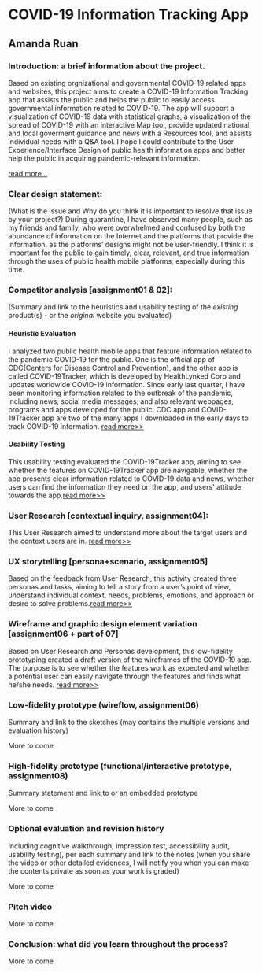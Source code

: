# COVID-19 Information Tracking App
## Amanda Ruan
### Introduction: a brief information about the project. 
Based on existing orgnizational and governmental COVID-19 related apps and websites, this project aims to create a COVID-19 Information Tracking app that assists the public and helps the public to easily access governmental information related to COVID-19. The app will support a visualization of COVID-19 data with statistical graphs, a visualization of the spread of COVID-19 with an interactive Map tool, provide updated national and local goverment guidance and news with a Resources tool, and assists individual needs with a Q&A tool. I hope I could contribute to the User Experience/Interface Design of public health information apps and better help the public in acquiring pandemic-relevant information. 

[read more...](url)
### Clear design statement: 
(What is the issue and Why do you think it is important to resolve that issue by your project?) 
During quarantine, I have observed many people, such as my friends and family, who were overwhelmed and confused by both the abundance of information on the Internet and the platforms that provide the information, as the platforms’ designs might not be user-friendly. I think it is important for the public to gain timely, clear, relevant, and true information through the uses of public health mobile platforms, especially during this time.

### Competitor analysis [assignment01 & 02]:
(Summary and link to the heuristics and usability testing of the *existing* product(s) - or the *original* website you evaluated)
#### Heuristic Evaluation
I analyzed two public health mobile apps that feature information related to the pandemic COVID-19 for the public. One is the official app of CDC(Centers for Disease Control and Prevention), and the other app is called COVID-19Tracker, which is developed by HealthLynked Corp and updates worldwide COVID-19 information. Since early last quarter, I have been monitoring information related to the outbreak of the pandemic, including news, social media messages, and also relevant webpages, programs and apps developed for the public. CDC app and COVID-19Tracker app are two of the many apps I downloaded in the early days to track COVID-19 information. [read more>>](https://github.com/amandamandayuen/DH150-SPR20-HeuristicEvaluation-Assignment01)

#### Usability Testing
This usability testing evaluated the COVID-19Tracker app, aiming to see whether the features on COVID-19Tracker app are navigable, whether the app presents clear information related to COVID-19 data and news, whether users can find the information they need on the app, and users' attitude towards the app.[read more>>](https://github.com/amandamandayuen/DH150-SPR20-UT-Assignment02)

### User Research [contextual inquiry, assignment04]:
This User Research aimed to understand more about the target users and the context users are in. [read more>>](https://github.com/amandamandayuen/DH150-SPR20-UserInContext-Assignment05)
### UX storytelling [persona+scenario, assignment05]
Based on the feedback from User Research, this activity created three personas and tasks, aiming to tell a story from a user’s point of view, understand individual context, needs, problems, emotions, and approach or desire to solve problems.[read more>>](https://github.com/amandamandayuen/DH150-Assignment05-PersonaStorytelling)

### Wireframe and graphic design element variation [assignment06 + part of 07]
Based on User Research and Personas development, this low-fidelity prototyping created a draft version of the wireframes of the COVID-19 app. The purpose is to see whether the features work as expected and whether a potential user can easily navigate through the features and finds what he/she needs. [read more>>](https://github.com/amandamandayuen/DH150-Assignment06-LowFidelityPrototype)

### Low-fidelity prototype (wireflow, assignment06)
Summary and link to the sketches (may contains the multiple versions and evaluation history)

More to come
### High-fidelity prototype (functional/interactive prototype, assignment08)
Summary statement and link to or an embedded prototype

More to come
### Optional evaluation and revision history 
Including cognitive walkthrough; impression test, accessibility audit, usability testing), per each summary and link to the notes (when you share the video or other detailed evidences, I will notify you when you can make the contents private as soon as your work is graded)

More to come
### Pitch video 
More to come
### Conclusion: what did you learn throughout the process?
More to come
